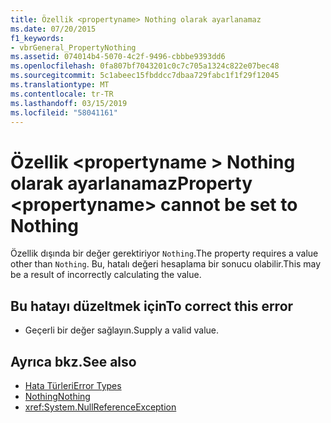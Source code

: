 ```yaml
---
title: Özellik <propertyname> Nothing olarak ayarlanamaz
ms.date: 07/20/2015
f1_keywords:
- vbrGeneral_PropertyNothing
ms.assetid: 074014b4-5070-4c2f-9496-cbbbe9393dd6
ms.openlocfilehash: 0fa807bf7043201c0c7c705a1324c822e07bec48
ms.sourcegitcommit: 5c1abeec15fbddcc7dbaa729fabc1f1f29f12045
ms.translationtype: MT
ms.contentlocale: tr-TR
ms.lasthandoff: 03/15/2019
ms.locfileid: "58041161"
---
```

# <a name="property-propertyname-cannot-be-set-to-nothing"></a><span data-ttu-id="1263d-102">Özellik \<propertyname > Nothing olarak ayarlanamaz</span><span class="sxs-lookup"><span data-stu-id="1263d-102">Property \<propertyname> cannot be set to Nothing</span></span>
<span data-ttu-id="1263d-103">Özellik dışında bir değer gerektiriyor `Nothing`.</span><span class="sxs-lookup"><span data-stu-id="1263d-103">The property requires a value other than `Nothing`.</span></span> <span data-ttu-id="1263d-104">Bu, hatalı değeri hesaplama bir sonucu olabilir.</span><span class="sxs-lookup"><span data-stu-id="1263d-104">This may be a result of incorrectly calculating the value.</span></span>  
  
## <a name="to-correct-this-error"></a><span data-ttu-id="1263d-105">Bu hatayı düzeltmek için</span><span class="sxs-lookup"><span data-stu-id="1263d-105">To correct this error</span></span>  
  
-   <span data-ttu-id="1263d-106">Geçerli bir değer sağlayın.</span><span class="sxs-lookup"><span data-stu-id="1263d-106">Supply a valid value.</span></span>  
  
## <a name="see-also"></a><span data-ttu-id="1263d-107">Ayrıca bkz.</span><span class="sxs-lookup"><span data-stu-id="1263d-107">See also</span></span>

- [<span data-ttu-id="1263d-108">Hata Türleri</span><span class="sxs-lookup"><span data-stu-id="1263d-108">Error Types</span></span>](../../visual-basic/programming-guide/language-features/error-types.md)
- [<span data-ttu-id="1263d-109">Nothing</span><span class="sxs-lookup"><span data-stu-id="1263d-109">Nothing</span></span>](../../visual-basic/language-reference/nothing.md)
- <xref:System.NullReferenceException>
